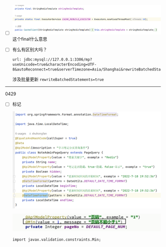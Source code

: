 - [ ] ![alt text](images/image-249.png) 这个final什么意思
- [ ] 有么有区别大吗？

    ```
    url: jdbc:mysql://127.0.0.1:3306/mp?useUnicode=true&characterEncoding=UTF-8&autoReconnect=true&serverTimezone=Asia/Shanghai&rewriteBatchedStatements=true
    ```

    涉及批量更新 `rewriteBatchedStatements=true`

---
0429

- [ ] 标记

    ![alt text](images/image-319.png)

    ![alt text](images/image-320.png)

    `import javax.validation.constraints.Min;`